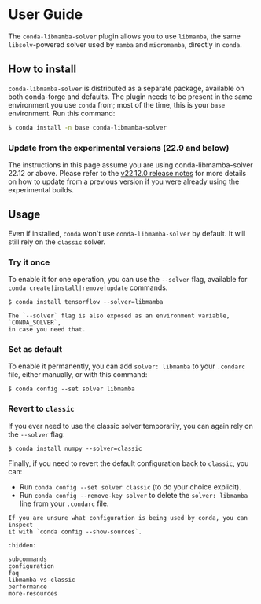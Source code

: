 # User Guide

The `conda-libmamba-solver` plugin allows you to use `libmamba`, the same `libsolv`-powered solver used by `mamba` and `micromamba`, directly in `conda`.

## How to install

`conda-libmamba-solver` is distributed as a separate package, available on both conda-forge and defaults. The plugin needs to be present in the same environment you use `conda` from; most of the time, this is your `base` environment. Run this command:

```bash
$ conda install -n base conda-libmamba-solver
```

### Update from the experimental versions (22.9 and below)

The instructions in this page assume you are using conda-libmamba-solver 22.12 or above.
Please refer to the [v22.12.0 release notes](https://github.com/conda/conda-libmamba-solver/releases/tag/22.12.0) for more details on how to update from a previous version if you were already using the experimental builds.

## Usage

Even if installed, `conda` won't use `conda-libmamba-solver` by default. It will still rely on the `classic` solver.

### Try it once

To enable it for one operation, you can use the `--solver` flag, available for `conda create|install|remove|update` commands.

```
$ conda install tensorflow --solver=libmamba
```

```{note}
The `--solver` flag is also exposed as an environment variable, `CONDA_SOLVER`,
in case you need that.
```

### Set as default

To enable it permanently, you can add `solver: libmamba` to your `.condarc` file, either manually, or with this command:

```
$ conda config --set solver libmamba
```

### Revert to `classic`

If you ever need to use the classic solver temporarily, you can again rely on the `--solver` flag:

```
$ conda install numpy --solver=classic
```

Finally, if you need to revert the default configuration back to `classic`, you can:

* Run `conda config --set solver classic` (to do your choice explicit).
* Run `conda config --remove-key solver` to delete the `solver: libmamba` line from your `.condarc` file.

```{admonition} Tip
If you are unsure what configuration is being used by conda, you can inspect
it with `conda config --show-sources`.
```

```{toctree}
:hidden:

subcommands
configuration
faq
libmamba-vs-classic
performance
more-resources
```

